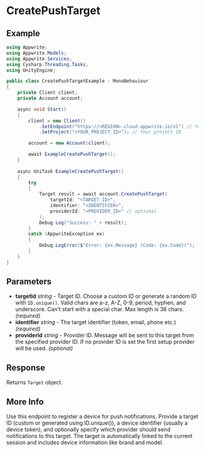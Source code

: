 # CreatePushTarget

## Example

```csharp
using Appwrite;
using Appwrite.Models;
using Appwrite.Services;
using Cysharp.Threading.Tasks;
using UnityEngine;

public class CreatePushTargetExample : MonoBehaviour
{
    private Client client;
    private Account account;

    async void Start()
    {
        client = new Client()
            .SetEndpoint("https://<REGION>.cloud.appwrite.io/v1") // Your API Endpoint
            .SetProject("<YOUR_PROJECT_ID>"); // Your project ID

        account = new Account(client);

        await ExampleCreatePushTarget();
    }
    
    async UniTask ExampleCreatePushTarget()
    {
        try
        {
            Target result = await account.CreatePushTarget(
                targetId: "<TARGET_ID>",
                identifier: "<IDENTIFIER>",
                providerId: "<PROVIDER_ID>" // optional
            );
            Debug.Log("Success: " + result);
        }
        catch (AppwriteException ex)
        {
            Debug.LogError($"Error: {ex.Message} (Code: {ex.Code})");
        }
    }
}
```

## Parameters

- **targetId** *string* - Target ID. Choose a custom ID or generate a random ID with `ID.unique()`. Valid chars are a-z, A-Z, 0-9, period, hyphen, and underscore. Can&#039;t start with a special char. Max length is 36 chars. *(required)* 
- **identifier** *string* - The target identifier (token, email, phone etc.) *(required)* 
- **providerId** *string* - Provider ID. Message will be sent to this target from the specified provider ID. If no provider ID is set the first setup provider will be used. *(optional)*

## Response

Returns `Target` object.
## More Info

Use this endpoint to register a device for push notifications. Provide a target ID (custom or generated using ID.unique()), a device identifier (usually a device token), and optionally specify which provider should send notifications to this target. The target is automatically linked to the current session and includes device information like brand and model.
